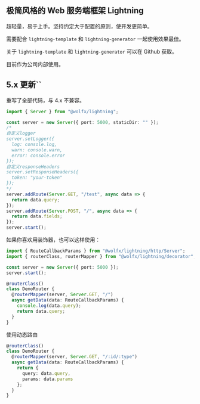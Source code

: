 ## 极简风格的 Web 服务端框架 Lightning

超轻量，易于上手。坚持约定大于配置的原则，使开发更简单。

需要配合 `lightning-template` 和 `lightning-generator` 一起使用效果最佳。

关于 `lightning-template` 和 `lightning-generator` 可以在 Github 获取。

目前作为公司内部使用。

## 5.x 更新``

重写了全部代码，与 4.x 不兼容。

```typescript
import { Server } from "@wolfx/lightning";

const server = new Server({ port: 5000, staticDir: "" });
/*
自定义logger
server.setLogger({
  log: console.log,
  warn: console.warn,
  error: console.error
});
自定义responseHeaders
server.setResponseHeaders({
  token: "your-token"
});
*/
server.addRoute(Server.GET, "/test", async data => {
  return data.query;
});
server.addRoute(Server.POST, "/", async data => {
  return data.fields;
});
server.start();
```

如果你喜欢用装饰器，也可以这样使用：

```typescript
import { RouteCallbackParams } from "@wolfx/lightning/http/Server";
import { routerClass, routerMapper } from "@wolfx/lightning/decorator";

const server = new Server({ port: 5000 });
server.start();

@routerClass()
class DemoRouter {
  @routerMapper(server, Server.GET, "/")
  async getData(data: RouteCallbackParams) {
    console.log(data.query);
    return data.query;
  }
}
```

使用动态路由

```typescript
@routerClass()
class DemoRouter {
  @routerMapper(server, Server.GET, "/:id/:type")
  async getData(data: RouteCallbackParams) {
    return {
      query: data.query,
      params: data.params
    };
  }
}
```